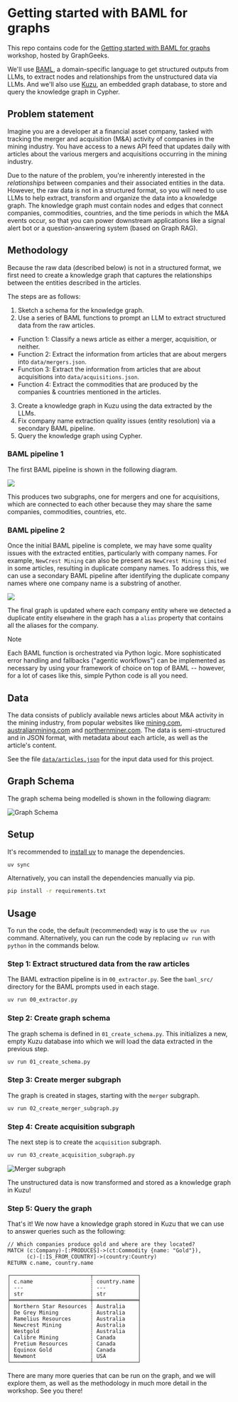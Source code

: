 # Getting started with BAML for graphs

This repo contains code for the [Getting started with BAML for graphs](https://lu.ma/lvzwsan1) workshop,
hosted by GraphGeeks.

We'll use [BAML](https://github.com/boundaryML/baml), a domain-specific language to get structured
outputs from LLMs, to extract nodes and relationships from the unstructured data via LLMs. And we'll
also use [Kuzu](https://github.com/kuzudb/kuzu), an embedded graph database, to store and query the
knowledge graph in Cypher.

## Problem statement

Imagine you are a developer at a financial asset company, tasked with tracking the merger and
acquisition (M&A) activity of companies in the mining industry. You have access to a news API
feed that updates daily with articles about the various mergers and acquisitions occurring in the
mining industry.

Due to the nature of the problem, you're inherently interested in the *relationships* between companies
and their associated entities in the data. However, the raw data is not in a structured format, so
you will need to use LLMs to help extract, transform and organize the data into a knowledge graph.
The knowledge graph must contain nodes and edges that connect companies, commodities, countries, and
the time periods in which the M&A events occur, so that you can power downstream applications like a
signal alert bot or a question-answering system (based on Graph RAG).

## Methodology

Because the raw data (described below) is not in a structured format, we first need to create a
knowledge graph that captures the relationships between the entities described in the articles.

The steps are as follows:

1. Sketch a schema for the knowledge graph.
2. Use a series of BAML functions to prompt an LLM to extract structured data from the raw articles.
  - Function 1: Classify a news article as either a merger, acquisition, or neither.
  - Function 2: Extract the information from articles that are about mergers into `data/mergers.json`.
  - Function 3: Extract the information from articles that are about acquisitions into `data/acquisitions.json`.
  - Function 4: Extract the commodities that are produced by the companies & countries mentioned in the articles.
3. Create a knowledge graph in Kuzu using the data extracted by the LLMs.
4. Fix company name extraction quality issues (entity resolution) via a secondary BAML pipeline.
5. Query the knowledge graph using Cypher.

### BAML pipeline 1
The first BAML pipeline is shown in the following diagram.

![](./assets/baml-pipeline-1.png)

This produces two subgraphs, one for mergers and one for acquisitions, which are connected to each
other because they may share the same companies, commodities, countries, etc.

### BAML pipeline 2

Once the initial BAML pipeline is complete, we may have some quality issues with the extracted
entities, particularly with company names. For example, `NewCrest Mining` can also be present as
`NewCrest Mining Limited` in some articles, resulting in duplicate company names.
To address this, we can use a secondary BAML pipeline after identifying the duplicate company names
where one company name is a substring of another.

![](./assets/baml-pipeline-2.png)

The final graph is updated where each company entity where we detected a duplicate entity elsewhere
in the graph has a `alias` property that contains all the aliases for the company.

> [!NOTE]
> Each BAML function is orchestrated via Python logic. More sophisticated error
> handling and fallbacks ("agentic workflows") can be implemented as necessary by using your framework
> of choice on top of BAML -- however, for a lot of cases like this, simple Python code is all you need.

## Data

The data consists of publicly available news articles about M&A activity in the mining industry, from
popular websites like [mining.com](https://www.mining.com/), [australianmining.com](https://www.australianmining.com.au/) and [northernminer.com](https://www.northernminer.com/). The data is semi-structured and in JSON format,
with metadata about each article, as well as the article's content.

See the file [`data/articles.json`](data/articles.json) for the input data used for this project.

## Graph Schema

The graph schema being modelled is shown in the following diagram:

![Graph Schema](./assets/merger_acquisition_graph_schema.png)

## Setup

It's recommended to [install uv](https://docs.astral.sh/uv/getting-started/installation/) to manage the dependencies.

```bash
uv sync
```
Alternatively, you can install the dependencies manually via pip.

```bash
pip install -r requirements.txt
```

## Usage

To run the code, the default (recommended) way is to use the `uv run` command. Alternatively,
you can run the code by replacing `uv run` with `python` in the commands below.

### Step 1: Extract structured data from the raw articles

The BAML extraction pipeline is in `00_extractor.py`. See the `baml_src/` directory for the
BAML prompts used in each stage.

```bash
uv run 00_extractor.py
```

### Step 2: Create graph schema

The graph schema is defined in `01_create_schema.py`. This initializes a new, empty Kuzu database
into which we will load the data extracted in the previous step.

```bash
uv run 01_create_schema.py
```

### Step 3: Create merger subgraph

The graph is created in stages, starting with the `merger` subgraph.

```bash
uv run 02_create_merger_subgraph.py
```

### Step 4: Create acquisition subgraph

The next step is to create the `acquisition` subgraph.

```bash
uv run 03_create_acquisition_subgraph.py
```

![Merger subgraph](./assets/merger_acquisition_graph.png)

The unstructured data is now transformed and stored as a knowledge graph in Kuzu!

### Step 5: Query the graph

That's it! We now have a knowledge graph stored in Kuzu that we can use to answer queries
such as the following:

```cypher
// Which companies produce gold and where are they located?
MATCH (c:Company)-[:PRODUCES]->(ct:Commodity {name: "Gold"}),
      (c)-[:IS_FROM_COUNTRY]->(country:Country)
RETURN c.name, country.name
```

```
┌─────────────────────────┬──────────────┐
│ c.name                  ┆ country.name │
│ ---                     ┆ ---          │
│ str                     ┆ str          │
╞═════════════════════════╪══════════════╡
│ Northern Star Resources ┆ Australia    │
│ De Grey Mining          ┆ Australia    │
│ Ramelius Resources      ┆ Australia    │
│ Newcrest Mining         ┆ Australia    │
│ Westgold                ┆ Australia    │
│ Calibre Mining          ┆ Canada       │
│ Pretium Resources       ┆ Canada       │
│ Equinox Gold            ┆ Canada       │
│ Newmont                 ┆ USA          │
└─────────────────────────┴──────────────┘
```

There are many more queries that can be run on the graph, and we will explore them, as well as the
methodology in much more detail in the workshop. See you there!